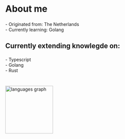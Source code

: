 <h1 align="left">About me</h1>

###

<p align="left">- Originated from:  The Netherlands <br>- Currently learning: Golang</p>

###

<h2 align="left">Currently extending knowlegde on:</h2>

###

<p align="left">- Typescript<br>- Golang<br>- Rust</p>

###

<br clear="both">

<div align="left">
  <img src="https://github-readme-stats.vercel.app/api/top-langs?username=Thrustgamers&locale=en&hide_title=false&layout=compact&card_width=320&langs_count=5&theme=vue-dark&hide_border=true&order=2" height="150" alt="languages graph"  />
</div>

###
